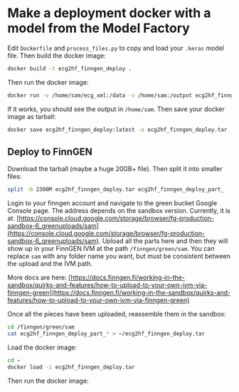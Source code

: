 # Make a deployment docker with a model from the Model Factory
Edit `Dockerfile` and `process_files.py` to copy and load your `.keras` model file.
Then build the docker image:
```bash 
docker build -t ecg2hf_finngen_deploy .
```
Then run the docker image:
```bash 
docker run -v /home/sam/ecg_xml:/data -v /home/sam:/output ecg2hf_finngen_deploy
```
If it works, you should see the output in `/home/sam`. Then save your docker image as tarball:
```bash
docker save ecg2hf_finngen_deploy:latest -o ecg2hf_finngen_deploy.tar
```

## Deploy to FinnGEN
Download the tarball (maybe a huge 20GB+ file). Then split it into smaller files:
```bash
split -b 2300M ecg2hf_finngen_deploy.tar ecg2hf_finngen_deploy_part_
```
Login to your finngen account and navigate to the green bucket Google Console page. 
The address depends on the sandbox version. Currently, it is at: [https://console.cloud.google.com/storage/browser/fg-production-sandbox-6_greenuploads/sam](https://console.cloud.google.com/storage/browser/fg-production-sandbox-6_greenuploads/sam).
Upload all the parts here and then they will show up in your FinnGEN IVM at the path `/finngen/green/sam`.
You can replace `sam` with any folder name you want, but must be consistent between the upload and the IVM path.


More docs are here: [https://docs.finngen.fi/working-in-the-sandbox/quirks-and-features/how-to-upload-to-your-own-ivm-via-finngen-green](https://docs.finngen.fi/working-in-the-sandbox/quirks-and-features/how-to-upload-to-your-own-ivm-via-finngen-green)

Once all the pieces have been uploaded, reassemble them in the sandbox:
```bash
cd /finngen/green/sam
cat ecg2hf_finngen_deploy_part_* > ~/ecg2hf_finngen_deploy.tar
```

Load the docker image:
```bash
cd ~
docker load -i ecg2hf_finngen_deploy.tar
```
Then run the docker image:
```